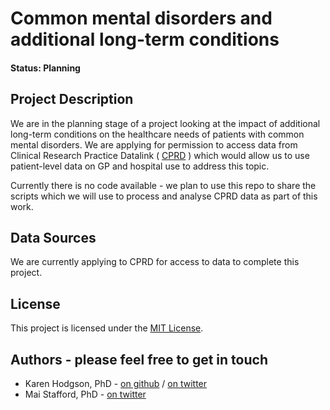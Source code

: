 
# Common mental disorders and additional long-term conditions

#### Status: Planning

## Project Description

We are in the planning stage of a project looking at the impact of additional long-term conditions on the healthcare needs of patients with common mental disorders. We are applying for permission to access data from Clinical Research Practice Datalink ( [CPRD](https://www.cprd.com/) ) which would allow us to use patient-level data on GP and hospital use to address this topic. 

 
Currently there is no code available - we plan to use this repo to share the scripts which we will use to process and analyse CPRD data as part of this work. 

## Data Sources
We are currently applying to CPRD for access to data to complete this project. 

## License
This project is licensed under the [MIT License](https://github.com/HFAnalyticsLab/CMD_multimorbidity/blob/master/LICENSE).

## Authors - please feel free to get in touch

* Karen Hodgson, PhD - [on github](https://github.com/KarenHodgson) / [on twitter](https://twitter.com/KarenHodgePodge)
* Mai Stafford, PhD - [on twitter](https://twitter.com/stafford_xm)
